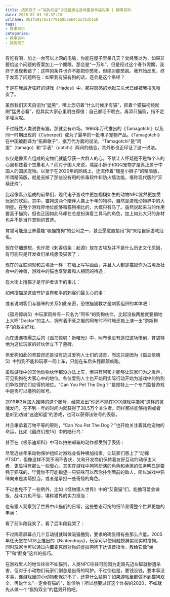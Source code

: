 ```yaml
---
title: 搞笑段子->“猫狗双全”才是猛男在游戏里最幸福的事 | 糗事百科
date: 2020-02-01 18:37:20
urlname: 061fa9176517791605aeb4cba7b3b150
tags: 
- 糗事百科
categories:
- 糗事百科
- 搞笑段子
---
```

有吃有喝，加上一台可以上网的电脑，你能在屋子里呆几天？曾经我以为，如果非要给这个问题的答案加上一个期限，那会是“一万年”。但是经过这个春节假期，我终于发现我错了：这样的条件也许不能把你憋死，但绝对能憋疯。我开始反思，终于发现了问题所在：如果我有猫有狗的话，还会是这个吊样？

于是在我最近狂肝的游戏《Hades》中，那只憨憨的地狱三头犬已经被我撸秃噜皮了。

虽然我们天天自诩为”猛男“，嘴上念叨着“什么时候才有猫”，抓着个猫猫视频就刷“猛男必看”，但其实大家心里明白得很：自己都活不明白，再添只猫狗，指不定多埋汰呢。

不过既然人类说要有猫，那就会有市场。1996年万代推出的《Tamagotchi》以及同一时期出现的《Cyberpet》成为了最早的一批电子宠物产品。《Tamagotchi》在中国被翻译为“拓麻歌子”，据万代方面的说法，“Tamagotchi”是“鸡蛋”（tamago）和“手表”（uotchi）两词的结合，其外形也正印证了这一说法。

仅仅是像素点组成的宠物们就能俘获一大群人的心，不禁让人怀疑是不是每个人的心里都住着个空巢老人？而对于国人来说，瑞星小狮子和QQ宠物才是真正属于中国人的国民宠物。以至于在2020年的网络上，还流传着“瑞星小狮子”的精简版，所谓精简版，就是去掉了那些没有用的杀毒软件和防火墙功能，堪称现代版的“买椟还珠”。

比起像素点组成的前辈们，现代电子游戏中更加栩栩如生的动物NPC显然更加受玩家的欢迎。其中，猫狗这两个陪伴人类上千年的物种，自然是游戏动物界中的大明星。在整个游戏界地位能够和猫狗相比的，大概只有马了。虽然说起来马的作用要高于猫狗，但也正因如此马却在总是扮演着工具马的角色，加上如此大只的身材也并不是当作宠物的首选。

育碧可能是业界最能”吸猫撸狗“的公司之一，甚至愿意直接用”狗“来给自家游戏冠名。

现在仔细想想，也许把《刺客信条：起源》放在古埃及并不是什么历史文化原因，有可能只是开发者们单纯想吸猫罢了：

现在的互联网就和古埃及一样：在墙上写写画画，并且人人都是猫奴作为古埃及社会中的神兽，游戏中的猫也享受着和人相同的待遇：

在大街上撸猫才是守护者该干的事儿：

如何撸猫是这些守护世界和平的刺客们最关心的事：

或者说刺客们与猫咪的关系如此亲密，恐怕猫猫教才是刺客组织的本体吧：

《孤岛惊魂5》中玩家同样有一只名为”阿布“的狗狗伙伴，比起没挨两枪就要躺地上大呼”Doctor“的主人，拥有着不死之躯的阿布时不时地还能上演一出”奈斯狗子“的救主好戏。

而在遭遇核爆之后的《孤岛惊魂：新曙光》中，阿布也没有逃过这场惨剧，育碧特地为这位玩家的好伙伴立下了墓碑。

但爱狗如此的育碧却还是没有逃过爱狗人士们的谴责，而这只是因为《孤岛惊魂5》中狗狗不能和玩家一同上车，只能在车后头屁颠颠疯跑。

虽然游戏中的其他动物伙伴都没办法上车，但只有阿布才能够让玩家们为之发声，可见狗狗在大家心中的地位。各位爱狗人士也开始用实际行动开始为游戏中的狗狗们争取到它们应得的地位。“Can You Pet The Dog？”是推特上一个专门监督游戏中是否可以撸狗的账号。

2019年3月加入推特的这个账号，经常发出“你还不能在XXX游戏中撸狗”这样的灵魂发问，在不到一年的时间内就获得了38.5万个关注者。同样那些能够撸狗或者是听到劝诫“迷途知返”的游戏，也可以获得该账号的表彰。

并且秉承着万物平等的原则，“Can You Pet The Dog？”也开始关注着其他宠物的命运，比如《最终幻想15》中的陆行鸟：

甚至在《极乐迪斯科》中可以拍拍邮箱的动作都受到了表扬：

尽管近些年来动物保护组织对游戏业各种横加指责，让玩家们患上了“动保PTSD”，但像这样不哭不闹不告状，又和开发商们保持着友好互动的动保主义者，更显得有那么一些暖心。其实在游戏中狗狗扮演的角色和承担的任务明显是要强于猫咪的，毕竟你不可能指望一只猫咪可以帮你扑倒面前的敌人。所以游戏中猫咪向来是卖萌担当，或者是承担一些奇怪的角色。

不过也免不了一些例外，比如《怪物猎人世界》中的“艾露猫”们，能撸可爱会做饭，战斗力也不俗，堪称猫界的实力担当：

也有猎人观察到了世界中山猫们的日常，这些憨态可掬的细节显得整个世界更加的丰满：

看了前半段我笑了，看了后半段我哭了：

不过隔着屏幕点几个互动键就叫做吸猫撸狗，要求的确显得有些那么点低。2005年任天堂在NDS上推出的《Nintendogs》，玩家可以使用触摸屏实现实时撸狗。同时玩家也可以通过内置麦克风对你的虚拟狗狗下达语音指令，教给它像“坐下”和“翻身”这样的技巧。

在游戏里人的地位往往不如猫狗，人类NPC往往可能因为走路先迈左脚就惨遭杀害，但对于小动物们玩家们倒总是出奇的呵护。不过倒也是，要钱没钱，要本事没本事，连游戏里的小动物都保护不了，还算什么猛男？如果游戏里都做不到猫狗双全，再说什么“一定会有猫的”，谁信呐！所以想要过好这个炸裂的2020，不如就先从做一个“猫狗双全”的猛男开始吧。


